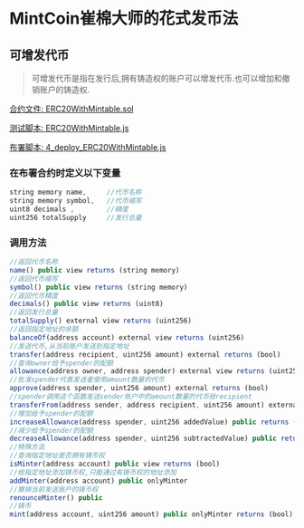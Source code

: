 # MintCoin崔棉大师的花式发币法

## 可增发代币
> 可增发代币是指在发行后,拥有铸造权的账户可以增发代币.也可以增加和撤销账户的铸造权.

[合约文件: ERC20WithMintable.sol](https://github.com/xian9yu/MintCoin/blob/master/contracts/ERC20/ERC20WithMintable.sol)

[测试脚本: ERC20WithMintable.js](https://github.com/xian9yu/MintCoin/blob/master/test/ERC20/ERC20WithMintable.js)

[布署脚本: 4_deploy_ERC20WithMintable.js](https://github.com/xian9yu/MintCoin/blob/master/migrations/4_deploy_ERC20WithMintable.js)

### 在布署合约时定义以下变量
```javascript
string memory name,     //代币名称
string memory symbol,   //代币缩写
uint8 decimals ,        //精度
uint256 totalSupply     //发行总量
```
### 调用方法
```javascript
//返回代币名称
name() public view returns (string memory)
//返回代币缩写
symbol() public view returns (string memory)
//返回代币精度
decimals() public view returns (uint8)
//返回发行总量
totalSupply() external view returns (uint256)
//返回指定地址的余额
balanceOf(address account) external view returns (uint256)
//发送代币,从当前账户发送到指定地址
transfer(address recipient, uint256 amount) external returns (bool)
//查询owner给予spender的配额
allowance(address owner, address spender) external view returns (uint256)
//批准spender代表发送者使用amount数量的代币
approve(address spender, uint256 amount) external returns (bool)
//spender调用这个函数发送sender账户中的amount数量的代币给recipient
transferFrom(address sender, address recipient, uint256 amount) external returns (bool)
//增加给予spender的配额
increaseAllowance(address spender, uint256 addedValue) public returns (bool)
//减少给予spender的配额
decreaseAllowance(address spender, uint256 subtractedValue) public returns (bool)
//特殊方法
//查询指定地址是否拥有铸币权
isMinter(address account) public view returns (bool)   
//给指定地址添加铸币权,只能通过有铸币权的地址添加
addMinter(address account) public onlyMinter          
//撤销当前发送账户的铸币权 
renounceMinter() public               
//铸币                 
mint(address account, uint256 amount) public onlyMinter returns (bool) 
```
